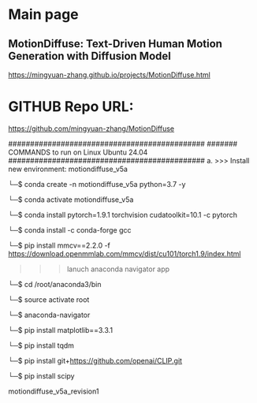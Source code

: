 # Main page
## MotionDiffuse: Text-Driven Human Motion Generation with Diffusion Model
https://mingyuan-zhang.github.io/projects/MotionDiffuse.html


# GITHUB Repo URL: 
https://github.com/mingyuan-zhang/MotionDiffuse

#############################################
####### COMMANDS to run on Linux Ubuntu 24.04
#############################################
a. >>> Install new environment: motiondiffuse_v5a 

└─$ conda create -n motiondiffuse_v5a  python=3.7 -y

└─$ conda activate motiondiffuse_v5a 

└─$ conda install pytorch=1.9.1 torchvision cudatoolkit=10.1 -c pytorch

└─$ conda install -c conda-forge gcc

└─$ pip install mmcv==2.2.0 -f https://download.openmmlab.com/mmcv/dist/cu101/torch1.9/index.html

>>> lanuch anaconda navigator app

└─$ cd /root/anaconda3/bin

└─$ source activate root 

└─$ anaconda-navigator 

└─$ pip install matplotlib==3.3.1

└─$ pip install tqdm

└─$ pip install git+https://github.com/openai/CLIP.git

└─$ pip install scipy


motiondiffuse_v5a_revision1
